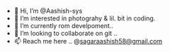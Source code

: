 - 👋 Hi, I’m @Aashish-sys
- 👀 I’m interested in photograhy & lil. bit in coding.
- 🌱 I’m currently rom develpoment..
- 💞️ I’m looking to collaborate on git ..
- 📫 Reach me here .. @sagaraashish58@gmail.com

<!---
Aashish-sys/Aashish-sys is a ✨ special ✨ repository because its `README.md` (this file) appears on your GitHub profile.
You can click the Preview link to take a look at your changes.
--->
